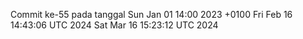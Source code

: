 Commit ke-55 pada tanggal Sun Jan 01 14:00 2023 +0100
Fri Feb 16 14:43:06 UTC 2024
Sat Mar 16 15:23:12 UTC 2024
